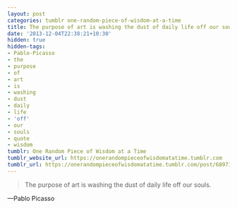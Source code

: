 ```yaml
---
layout: post
categories: tumblr one-random-piece-of-wisdom-at-a-time
title: The purpose of art is washing the dust of daily life off our souls.
date: '2013-12-04T22:38:21+10:30'
hidden: true
hidden-tags:
- Pablo-Picasso
- the
- purpose
- of
- art
- is
- washing
- dust
- daily
- life
- 'off'
- our
- souls
- quote
- wisdom
tumblr: One Random Piece of Wisdom at a Time
tumblr_website_url: https://onerandompieceofwisdomatatime.tumblr.com
tumblr_url: https://onerandompieceofwisdomatatime.tumblr.com/post/68971008780/the-purpose-of-art-is-washing-the-dust-of-daily
---
```

> The purpose of art is washing the dust of daily life off our souls.

—Pablo Picasso
